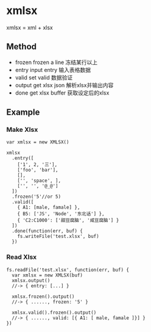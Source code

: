# xmlsx
xmlsx = xml + xlsx

## Method

* frozen  frozen a line 冻结某行以上
* entry input entry 输入表格数据
* valid set valid 数据验证
* output get xlsx json 解析xlsx并输出内容
* done get xlsx buffer 获取设定后的xlsx

## Example
### Make Xlsx
    var xmlsx = new XMLSX()

    xmlsx
      .entry([
        ['1', 2, '三'], 
        ['foo', 'bar'],
        [],
        ['', 'space', ],
        ['', '', '@_@']
      ])
      .frozen('5'//or 5)
      .valid([
        { A1: [male, famale] }, 
        { B5: ['JS', 'Node', '东北话'] }, 
        { 'C2:C1000': ['甜豆腐脑', '咸豆腐脑'] }
      ])
      .done(function(err, buf) {
        fs.writeFile('test.xlsx', buf)
      })

### Read Xlsx
    fs.readFile('test.xlsx', function(err, buf) {
      var xmlsx = new XMLSX(buf)
      xmlsx.output()
      //-> { entry: [...] }

      xmlsx.frozen().output()
      //-> { ......, frozen: '5' }

      xmlsx.valid().frozen().output()
      //-> { ......, valid: [{ A1: [ male, famale ]}] }
    })